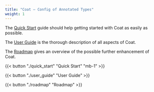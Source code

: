 ```yaml
---
title: "Coat — Config of Annotated Types"
weight: 1
---
```


The [Quick Start](./quick_start) guide should help getting started with Coat as easily as possible.

The [User Guide](./user_guide) is the thorough description of all aspects of Coat.

The [Roadmap](./roadmap) gives an overview of the possible further enhancement of
Coat.


{{< button "./quick_start" "Quick Start" "mb-1" >}}

{{< button "./user_guide" "User Guide" >}}

{{< button "./roadmap" "Roadmap" >}}

